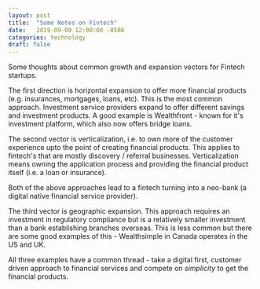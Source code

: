```yaml
---
layout: post
title:  "Some Notes on Fintech"
date:   2019-09-09 12:00:00 -0500
categories: technology
draft: false
---
```


Some thoughts about common growth and expansion vectors for Fintech startups.

The first direction is horizontal expansion to offer more financial products (e.g. insurances, mortgages, loans, etc). This is the most common approach. Investment service providers expand to offer different savings and investment products. A good example is Wealthfront - known for it's investment platform, which also now offers bridge loans. 

The second vector is verticalization, i.e. to own more of the customer experience upto the point of creating financial products. This applies to fintech's that are mostly discovery / referral businesses. Verticalization means owning the application process and providing the financial product itself (i.e. a loan or insurance).

Both of the above approaches lead to a fintech turning into a neo-bank (a digital native financial service provider).

The third vector is geographic expansion. This approach requires an investment in regulatory compliance but is a relatively smaller investment than a bank establishing branches overseas. This is less common but there are some good examples of this - Wealthsimple in Canada operates in the US and UK.

All three examples have a common thread - take a digital first, customer driven approach to financial services and compete on _simplicity_ to get the financial products. 